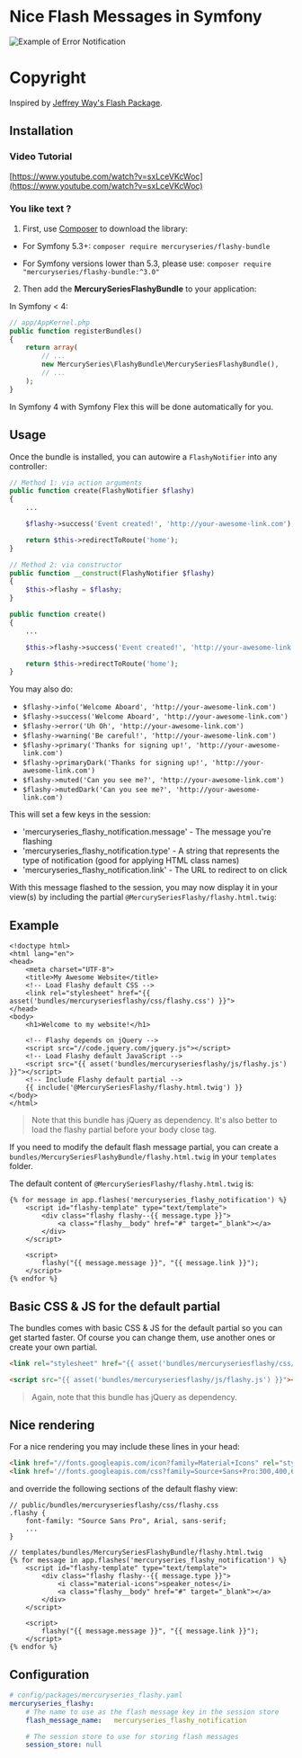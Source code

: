 # Nice Flash Messages in Symfony

![Example of Error Notification](https://i.imgur.com/6UnNsnp.png)


# Copyright
Inspired by [Jeffrey Way's Flash Package](https://github.com/laracasts/flash).

## Installation

### Video Tutorial

[https://www.youtube.com/watch?v=sxLceVKcWoc](https://www.youtube.com/watch?v=sxLceVKcWoc)

### You like text ?

1. First, use [Composer](https://getcomposer.org/) to download the library:

- For Symfony 5.3+: `composer require mercuryseries/flashy-bundle`

- For Symfony versions lower than 5.3, please use: `composer require "mercuryseries/flashy-bundle:^3.0"`

2. Then add the **MercurySeriesFlashyBundle** to your application:

In Symfony < 4:

```php
// app/AppKernel.php
public function registerBundles()
{
    return array(
        // ...
        new MercurySeries\FlashyBundle\MercurySeriesFlashyBundle(),
        // ...
    );
}
```

In Symfony 4 with Symfony Flex this will be done automatically for you.

## Usage

Once the bundle is installed, you can autowire a `FlashyNotifier` into any controller:

```php
// Method 1: via action arguments
public function create(FlashyNotifier $flashy)
{
    ...

    $flashy->success('Event created!', 'http://your-awesome-link.com');

    return $this->redirectToRoute('home');
}
```

```php
// Method 2: via constructor
public function __construct(FlashyNotifier $flashy)
{
    $this->flashy = $flashy;
}

public function create()
{
    ...

    $this->flashy->success('Event created!', 'http://your-awesome-link.com');

    return $this->redirectToRoute('home');
}
```

You may also do:

- `$flashy->info('Welcome Aboard', 'http://your-awesome-link.com')`
- `$flashy->success('Welcome Aboard', 'http://your-awesome-link.com')`
- `$flashy->error('Uh Oh', 'http://your-awesome-link.com')`
- `$flashy->warning('Be careful!', 'http://your-awesome-link.com')`
- `$flashy->primary('Thanks for signing up!', 'http://your-awesome-link.com')`
- `$flashy->primaryDark('Thanks for signing up!', 'http://your-awesome-link.com')`
- `$flashy->muted('Can you see me?', 'http://your-awesome-link.com')`
- `$flashy->mutedDark('Can you see me?', 'http://your-awesome-link.com')`

This will set a few keys in the session:

- 'mercuryseries_flashy_notification.message' - The message you're flashing
- 'mercuryseries_flashy_notification.type' - A string that represents the type of notification (good for applying HTML class names)
- 'mercuryseries_flashy_notification.link' - The URL to redirect to on click

With this message flashed to the session, you may now display it in your view(s) by including the partial `@MercurySeriesFlashy/flashy.html.twig`: 

## Example

```twig
<!doctype html>
<html lang="en">
<head>
    <meta charset="UTF-8">
    <title>My Awesome Website</title>
    <!-- Load Flashy default CSS -->
    <link rel="stylesheet" href="{{ asset('bundles/mercuryseriesflashy/css/flashy.css') }}">
</head>
<body>
    <h1>Welcome to my website!</h1>
    
    <!-- Flashy depends on jQuery -->
    <script src="//code.jquery.com/jquery.js"></script>
    <!-- Load Flashy default JavaScript -->
    <script src="{{ asset('bundles/mercuryseriesflashy/js/flashy.js') }}"></script>
    <!-- Include Flashy default partial -->
    {{ include('@MercurySeriesFlashy/flashy.html.twig') }}
</body>
</html>
```

> Note that this bundle has jQuery as dependency. It's also better to load the flashy partial before your body close tag.

If you need to modify the default flash message partial, you can create a `bundles/MercurySeriesFlashyBundle/flashy.html.twig` in your `templates` folder.

The default content of `@MercurySeriesFlashy/flashy.html.twig` is:


```twig
{% for message in app.flashes('mercuryseries_flashy_notification') %}
    <script id="flashy-template" type="text/template">
        <div class="flashy flashy--{{ message.type }}">
            <a class="flashy__body" href="#" target="_blank"></a>
        </div>
    </script>

    <script>
        flashy("{{ message.message }}", "{{ message.link }}");
    </script>
{% endfor %}
```

## Basic CSS & JS for the default partial

The bundles comes with basic CSS & JS for the default partial so you can get started faster. Of course you can change them, use another ones or create your own partial.

```html
<link rel="stylesheet" href="{{ asset('bundles/mercuryseriesflashy/css/flashy.css') }}">

<script src="{{ asset('bundles/mercuryseriesflashy/js/flashy.js') }}"></script>
```

> Again, note that this bundle has jQuery as dependency.

## Nice rendering

For a nice rendering you may include these lines in your head:

```html
<link href="//fonts.googleapis.com/icon?family=Material+Icons" rel="stylesheet">
<link href='//fonts.googleapis.com/css?family=Source+Sans+Pro:300,400,600,700' rel='stylesheet'>
```

and override the following sections of the default flashy view:

```twig
// public/bundles/mercuryseriesflashy/css/flashy.css
.flashy {
    font-family: "Source Sans Pro", Arial, sans-serif;
    ...
}

// templates/bundles/MercurySeriesFlashyBundle/flashy.html.twig
{% for message in app.flashes('mercuryseries_flashy_notification') %}
    <script id="flashy-template" type="text/template">
        <div class="flashy flashy--{{ message.type }}">
            <i class="material-icons">speaker_notes</i>
            <a class="flashy__body" href="#" target="_blank"></a>
        </div>
    </script>

    <script>
        flashy("{{ message.message }}", "{{ message.link }}");
    </script>
{% endfor %}
```

## Configuration

```yaml
# config/packages/mercuryseries_flashy.yaml
mercuryseries_flashy:
    # The name to use as the flash message key in the session store
    flash_message_name:   mercuryseries_flashy_notification

    # The session store to use for storing flash messages
    session_store: null
```
